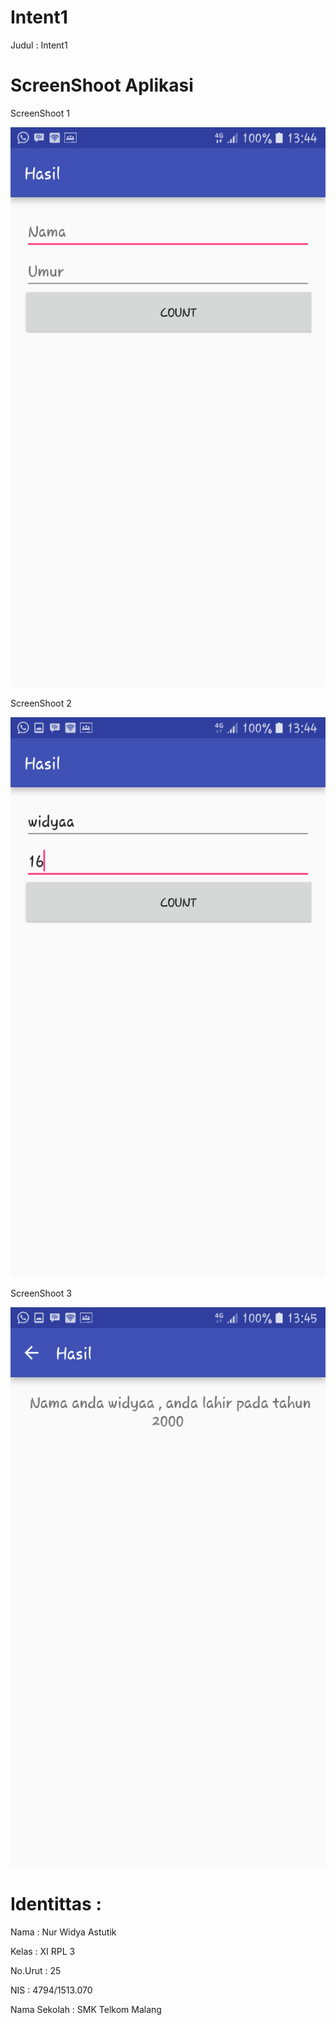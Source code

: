 # Intent1

Judul   : Intent1

# ScreenShoot Aplikasi

ScreenShoot 1 

<img src="https://github.com/nurwid28/Intent1/blob/master/25_XI%20RPL%203_Nur%20Widya%20Astutik_intent1a.png">

ScreenShoot 2  

<img src="https://github.com/nurwid28/Intent1/blob/master/25_XI%20RPL%203_Nur%20Widya%20Astutik_intent1b.png">

ScreenShoot 3

<img src="https://github.com/nurwid28/Intent1/blob/master/25_XI%20RPL%203_Nur%20Widya%20Astutik_intent1c.png">


# Identittas :

Nama : Nur Widya Astutik 

Kelas : XI RPL 3 

No.Urut : 25 

NIS : 4794/1513.070 

Nama Sekolah : SMK Telkom Malang



